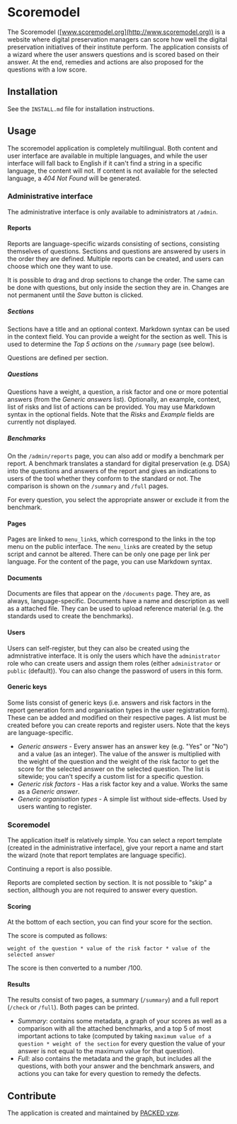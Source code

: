 # Scoremodel

The Scoremodel ([www.scoremodel.org](http://www.scoremodel.org)) is a website where digital preservation managers can score how well the digital preservation initiatives of their institute perform. The application consists of a wizard where the user answers questions and is scored based on their answer. At the end, remedies and actions are also proposed for the questions with a low score.

## Installation
See the `INSTALL.md` file for installation instructions.

## Usage
The scoremodel application is completely multilingual. Both content and user interface are available in multiple languages, and while the user interface will fall back to English if it can't find a string in a specific language, the content will not. If content is not available for the selected language, a _404 Not Found_ will be generated.

### Administrative interface
The administrative interface is only available to administrators at `/admin`.

#### Reports
Reports are language-specific wizards consisting of sections, consisting themselves of questions. Sections and questions are answered by users in the order they are defined. Multiple reports can be created, and users can choose which one they want to use.

It is possible to drag and drop sections to change the order. The same can be done with questions, but only inside the section they are in. Changes are not permanent until the _Save_ button is clicked.

##### Sections
Sections have a title and an optional context. Markdown syntax can be used in the context field. You can provide a weight for the section as well. This is used to determine the _Top 5 actions_ on the `/summary` page (see below).

Questions are defined per section.

##### Questions
Questions have a weight, a question, a risk factor and one or more potential answers (from the _Generic answers_ list). Optionally, an example, context, list of risks and list of actions can be provided. You may use Markdown syntax in the optional fields. Note that the _Risks_ and _Example_ fields are currently not displayed.

##### Benchmarks
On the `/admin/reports` page, you can also add or modify a benchmark per report. A benchmark translates a standard for digital preservation (e.g. DSA) into the questions and answers of the report and gives an indications to users of the tool whether they conform to the standard or not. The comparison is shown on the `/summary` and `/full` pages.

For every question, you select the appropriate answer or exclude it from the benchmark.

#### Pages
Pages are linked to `menu_link`s, which correspond to the links in the top menu on the public interface. The `menu_link`s are created by the setup script and cannot be altered. There can be only one page per link per language. For the content of the page, you can use Markdown syntax.

#### Documents
Documents are files that appear on the `/documents` page. They are, as always, language-specific. Documents have a name and description as well as a attached file. They can be used to upload reference material (e.g. the standards used to create the benchmarks).

#### Users
Users can self-register, but they can also be created using the admnistrative interface. It is only the users which have the `administrator` role who can create users and assign them roles (either `administrator` or `public` (default)). You can also change the password of users in this form.

#### Generic keys
Some lists consist of generic keys (i.e. answers and risk factors in the report generation form and organisation types in the user registration form). These can be added and modified on their respective pages. A list must be created before you can create reports and register users. Note that the keys are language-specific.

* _Generic answers_ - Every answer has an answer key (e.g. "Yes" or "No") and a value (as an integer). The value of the answer is multiplied with the weight of the question and the weight of the risk factor to get the score for the selected answer on the selected question. The list is sitewide; you can't specify a custom list for a specific question.
* _Generic risk factors_ - Has a risk factor key and a value. Works the same as a _Generic answer_.
* _Generic organisation types_ - A simple list without side-effects. Used by users wanting to register.

### Scoremodel
The application itself is relatively simple. You can select a report template (created in the administrative interface), give your report a name and start the wizard (note that report templates are language specific).

Continuing a report is also possible.

Reports are completed section by section. It is not possible to "skip" a section, allthough you are not required to answer every question.

#### Scoring
At the bottom of each section, you can find your score for the section.

The score is computed as follows:

```
weight of the question * value of the risk factor * value of the selected answer
```

The score is then converted to a number /100.

#### Results
The results consist of two pages, a summary (`/summary`) and a full report (`/check` or `/full`). Both pages can be printed.

* _Summary_: contains some metadata, a graph of your scores as well as a comparison with all the attached benchmarks, and a top 5 of most important actions to take (computed by taking `maximum value of a question * weight of the section` for every question the value of your answer is not equal to the maximum value for that question).
* _Full_: also contains the metadata and the graph, but includes all the questions, with both your answer and the benchmark answers, and actions you can take for every question to remedy the defects.

## Contribute
The application is created and maintained by [PACKED vzw](http://www.packed.be).
